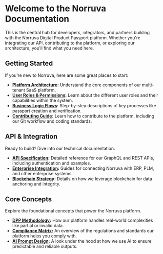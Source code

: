 # Welcome to the Norruva Documentation

This is the central hub for developers, integrators, and partners building with the Norruva Digital Product Passport platform. Whether you're integrating our API, contributing to the platform, or exploring our architecture, you'll find what you need here.

## Getting Started

If you're new to Norruva, here are some great places to start:

-   **[Platform Architecture](./platform-architecture):** Understand the core components of our multi-tenant SaaS platform.
-   **[User Roles & Permissions](./roles):** Learn about the different user roles and their capabilities within the system.
-   **[Business Logic Flows](./business-logic-flows):** Step-by-step descriptions of key processes like passport creation and verification.
-   **[Contributing Guide](./contributing):** Learn how to contribute to the platform, including our Git workflow and coding standards.


## API & Integration

Ready to build? Dive into our technical documentation.

-   **[API Specification](./api):** Detailed reference for our GraphQL and REST APIs, including authentication and examples.
-   **[Enterprise Integration](./integrations):** Guides for connecting Norruva with ERP, PLM, and other enterprise systems.
-   **[Blockchain Strategy](./blockchain):** Details on how we leverage blockchain for data anchoring and integrity.

## Core Concepts

Explore the foundational concepts that power the Norruva platform.

-   **[DPP Methodology](./dpp-methodology):** How our platform handles real-world complexities like partial or invalid data.
-   **[Compliance Matrix](./compliance-matrix):** An overview of the regulations and standards our platform helps you comply with.
-   **[AI Prompt Design](./ai-prompt-design):** A look under the hood at how we use AI to ensure predictable and reliable outputs.
